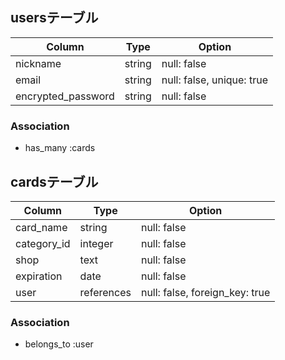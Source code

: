 ## usersテーブル
| Column                | Type              | Option                         |
| --------------------- | ----------------- | ------------------------------ |
| nickname              | string            | null: false                    |
| email                 | string            | null: false, unique: true      |
| encrypted_password    | string            | null: false                    |
### Association
- has_many :cards

## cardsテーブル
| Column                | Type              | Option                         |
| --------------------- | ----------------- | ------------------------------ |
| card_name             | string            | null: false                    |
| category_id           | integer           | null: false                    |
| shop                  | text              | null: false                    |
| expiration            | date              | null: false                    |
| user                  | references        | null: false, foreign_key: true |
### Association
- belongs_to :user